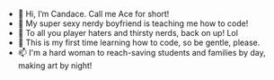 - 👋 Hi, I’m Candace. Call me Ace for short!
- 👀 My super sexy nerdy boyfriend is teaching me how to code!
- 🌱 To all you player haters and thirsty nerds, back on up! Lol
- 💞️ This is my first time learning how to code, so be gentle, please. 
- 📫 I'm a hard woman to reach-saving students and families by day, making art by night! 

<!---
Checkie11387/Checkie11387 is a ✨ special ✨ repository because its `README.md` (this file) appears on your GitHub profile.
You can click the Preview link to take a look at your changes.
--->
